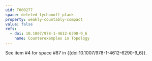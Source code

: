 ```yaml
---
uid: T000277
space: deleted-tychonoff-plank
property: weakly-countably-compact
value: false
refs:
  - doi: 10.1007/978-1-4612-6290-9_6
    name: Counterexamples in Topology
---
```

See item #4 for space #87 in {{doi:10.1007/978-1-4612-6290-9_6}}.
